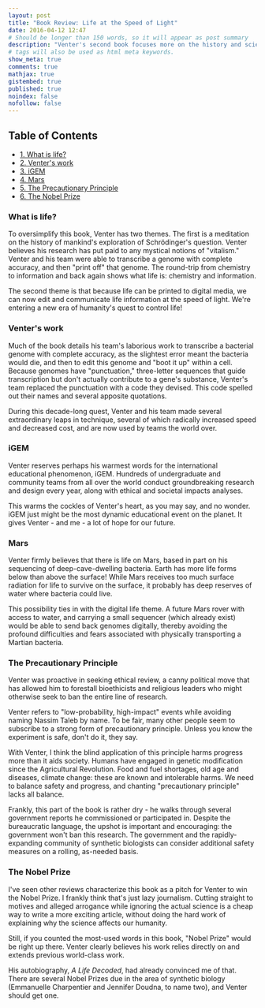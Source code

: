 ```yaml
---
layout: post
title: "Book Review: Life at the Speed of Light"
date: 2016-04-12 12:47
# Should be longer than 150 words, so it will appear as post summary
description: "Venter's second book focuses more on the history and science of genomics and synthetic biology, as well as promises and perils. A little dryer than the autobiography, but a good read."
# tags will also be used as html meta keywords.
show_meta: true
comments: true
mathjax: true
gistembed: true
published: true
noindex: false
nofollow: false
---
```


<div id="table-of-contents">
<h2>Table of Contents</h2>
<div id="text-table-of-contents">
<ul>
<li><a href="#orgheadline1">1. What is life?</a></li>
<li><a href="#orgheadline2">2. Venter's work</a></li>
<li><a href="#orgheadline3">3. iGEM</a></li>
<li><a href="#orgheadline4">4. Mars</a></li>
<li><a href="#orgheadline5">5. The Precautionary Principle</a></li>
<li><a href="#orgheadline6">6. The Nobel Prize</a></li>
</ul>
</div>
</div>

### What is life?

To oversimplify this book, Venter has two themes. The first is a meditation on the
history of mankind's exploration of Schrödinger's question. Venter believes his research
has put paid to any mystical notions of "vitalism." Venter and his team were able
to transcribe a genome with complete accuracy, and then "print off" that genome.
The round-trip from chemistry to information and back again shows what life is: chemistry and information.

The second theme is that because life can be printed to digital media, we can now edit
and communicate life information at the speed of light. We're entering a new era of
humanity's quest to control life!

### Venter's work

Much of the book details his team's laborious work to transcribe a bacterial genome
with complete accuracy, as the slightest error meant the bacteria would die, and then to edit
this genome and "boot it up" within a cell. Because genomes have "punctuation,"
three-letter sequences that guide transcription but don't actually contribute to a gene's
substance, Venter's team replaced the punctuation with a code they devised. This code
spelled out their names and several apposite quotations.

During this decade-long quest, Venter and his team made several extraordinary leaps in technique,
several of which radically increased speed and decreased cost, and are now used by teams the world over.

### iGEM

Venter reserves perhaps his warmest words for the international educational phenomenon,
iGEM. Hundreds of undergraduate and community teams from all over the world conduct 
groundbreaking research and design every year, along with ethical and societal impacts analyses.

This warms the cockles of Venter's heart, as you may say, and no wonder. iGEM just might
be the most dynamic educational event on the planet. It gives Venter - and me - a lot of hope for
our future.

### Mars

Venter firmly believes that there is life on Mars, based in part on his sequencing
of deep-cave-dwelling bacteria. Earth has more life forms below than above the surface!
While Mars receives too much surface radiation for life to survive on the surface,
it probably has deep reserves of water where bacteria could live.

This possibility ties in with the digital life theme. A future Mars rover
with access to water, and carrying a small sequencer (which already exist) would
be able to send back genomes digitally, thereby avoiding the profound difficulties
and fears associated with physically transporting a Martian bacteria.

### The Precautionary Principle

Venter was proactive in seeking ethical review, a canny political move that has allowed
him to forestall bioethicists and religious leaders who might otherwise seek to ban the
entire line of research.

Venter refers to "low-probability, high-impact" events while avoiding naming Nassim Taleb by name.
To be fair, many other people seem to subscribe to a strong form of precautionary principle.
Unless you know the experiment is safe, don't do it, they say. 

With Venter, I think the blind application of this principle harms progress more than it aids society.
Humans have engaged in genetic modification since the Agricultural Revolution.
Food and fuel shortages, old age and diseases, climate change: these are known and intolerable harms.
We need to balance safety and progress, and chanting "precautionary principle" lacks all balance.

Frankly, this part of the book is rather dry - he walks through several government reports
he commissioned or participated in. Despite the bureaucratic language, the upshot is important
and encouraging: the government won't ban this research. The government and the rapidly-expanding
community of synthetic biologists can consider additional safety measures on a rolling, as-needed
basis.

### The Nobel Prize

I've seen other reviews characterize this book as a pitch for Venter to win the Nobel Prize.
I frankly think that's just lazy journalism. Cutting straight to motives and alleged arrogance while ignoring the actual
science is a cheap way to write a more exciting article, without doing the hard work of explaining
why the science affects our humanity.

Still, if you counted the most-used words in this book, "Nobel Prize" would be right up there.
Venter clearly believes his work relies directly on and extends previous world-class work.

His autobiography, *A Life Decoded*, had already convinced me of that. There are several Nobel Prizes
due in the area of synthetic biology (Emmanuelle Charpentier and Jennifer Doudna, to name two),
and Venter should get one.
